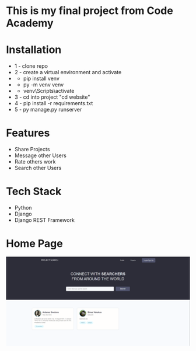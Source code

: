# This is my final project from Code Academy

# Installation
* 1 - clone repo 
* 2 - create a virtual environment and activate
*  - pip install venv
*  - py -m venv venv
*  - venv\Scripts\activate
* 3 - cd into project "cd website"
* 4 - pip install -r requirements.txt
* 5 - py manage.py runserver

# Features
* Share Projects
* Message other Users
* Rate others work
* Search other Users

# Tech Stack
* Python
* Django
* Django REST Framework

# Home Page
<img src="website_img/Home page.png">